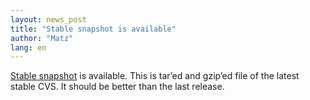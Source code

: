 ```yaml
---
layout: news_post
title: "Stable snapshot is available"
author: "Matz"
lang: en
---
```


[Stable snapshot][1] is available. This is tar’ed and gzip’ed file of
the latest stable CVS. It should be better than the last release.



[1]: https://cache.ruby-lang.org/pub/ruby/stable-snapshot.tar.gz
